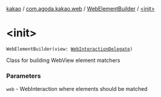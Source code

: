 [kakao](../../index.md) / [com.agoda.kakao.web](../index.md) / [WebElementBuilder](index.md) / [&lt;init&gt;](./-init-.md)

# &lt;init&gt;

`WebElementBuilder(view: `[`WebInteractionDelegate`](../../com.agoda.kakao.delegate/-web-interaction-delegate/index.md)`)`

Class for building WebView element matchers

### Parameters

`web` - WebInteraction where elements should be matched